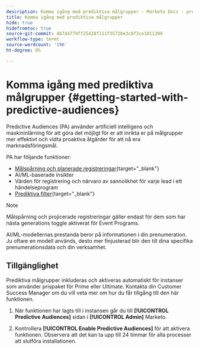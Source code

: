 ```yaml
---
description: Komma igång med prediktiva målgrupper - Marketo Docs - produktdokumentation
title: Komma igång med prediktiva målgrupper
hide: true
hidefromtoc: true
source-git-commit: db744779ff25428f111f35720e3c8f3ce1011399
workflow-type: tm+mt
source-wordcount: '196'
ht-degree: 0%

---
```


# Komma igång med prediktiva målgrupper {#getting-started-with-predictive-audiences}

Predictive Audiences (PA) använder artificiell intelligens och maskininlärning för att göra det möjligt för er att inrikta er på målgrupper mer effektivt och vidta proaktiva åtgärder för att nå era marknadsföringsmål.

PA har följande funktioner:

* [Målspårning och planerade registreringar](/help/marketo/product-docs/core-marketo-concepts/predictive-audiences/understanding-goal-tracking-and-projected-registrations.md){target=&quot;_blank&quot;}
* AI/ML-baserade insikter
* Värden för registrering och närvaro av sannolikhet för varje lead i ett händelseprogram
* [Prediktiva filter](/help/marketo/product-docs/core-marketo-concepts/predictive-audiences/predictive-filters.md){target=&quot;_blank&quot;}

>[!NOTE]
>
>Målspårning och projicerade registreringar gäller endast för dem som har nästa generations toggle aktiverat för Event Programs.

AI/ML-modellernas prestanda beror på informationen i din prenumeration. Ju oftare en modell används, desto mer finjusterad blir den till dina specifika prenumerationsdata och din verksamhet.

## Tillgänglighet

Prediktiva målgrupper inkluderas och aktiveras automatiskt för instanser som använder prispaket för Prime eller Ultimate. Kontakta din Customer Success Manager om du vill veta mer om hur du får tillgång till den här funktionen.

1. När funktionen har lagts till i instansen går du till **[!UICONTROL Predictive Audiences]** sidan i **[!UICONTROL Admin]** Marketo.

1. Kontrollera **[!UICONTROL Enable Predictive Audiences]** för att aktivera funktionen. Observera att det kan ta upp till 24 timmar för alla processer att slutföra installationen.

